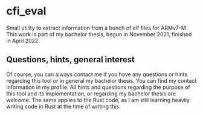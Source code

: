 # cfi_eval
Small utility to extract information from a bunch of elf files for ARMv7-M
This work is part of my bachelor thesis, begun in November 2021, finished in April 2022.

## Questions, hints, general interest

Of course, you can always contact me if you have any questions or hints regarding this tool or in general my bachelor thesis. You can find my contact information in my profile.
All hints and questions regarding the purpose of this tool and its implementation, or regarding my bachelor thesis are welcome. The same applies to the Rust code, as I am still learning heavily writing code in Rust at the time of writing this.
